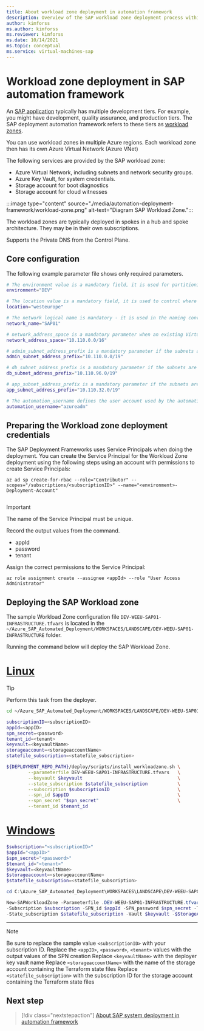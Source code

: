 ```yaml
---
title: About workload zone deployment in automation framework
description: Overview of the SAP workload zone deployment process within the SAP deployment automation framework on Azure.
author: kimforss
ms.author: kimforss
ms.reviewer: kimforss
ms.date: 10/14/2021
ms.topic: conceptual
ms.service: virtual-machines-sap
---
```


# Workload zone deployment in SAP automation framework

An [SAP application](automation-deployment-framework.md#sap-concepts) typically has multiple development tiers. For example, you might have development, quality assurance, and production tiers. The SAP deployment automation framework refers to these tiers as [workload zones](automation-deployment-framework.md#deployment-components).

You can use workload zones in multiple Azure regions. Each workload zone then has its own Azure Virtual Network (Azure VNet)

The following services are provided by the SAP workload zone:

- Azure Virtual Network, including subnets and network security groups.
- Azure Key Vault, for system credentials.
- Storage account for boot diagnostics
- Storage account for cloud witnesses

:::image type="content" source="./media/automation-deployment-framework/workload-zone.png" alt-text="Diagram SAP Workload Zone.":::

The workload zones are typically deployed in spokes in a hub and spoke architecture. They may be in their own subscriptions.

Supports the Private DNS from the Control Plane.


## Core configuration

The following example parameter file shows only required parameters.

```bash
# The environment value is a mandatory field, it is used for partitioning the environments, for example (PROD and NP)
environment="DEV"

# The location value is a mandatory field, it is used to control where the resources are deployed
location="westeurope"

# The network logical name is mandatory - it is used in the naming convention and should map to the workload virtual network logical name 
network_name="SAP01"

# network_address_space is a mandatory parameter when an existing Virtual network is not used
network_address_space="10.110.0.0/16"

# admin_subnet_address_prefix is a mandatory parameter if the subnets are not defined in the workload or if existing subnets are not used
admin_subnet_address_prefix="10.110.0.0/19"

# db_subnet_address_prefix is a mandatory parameter if the subnets are not defined in the workload or if existing subnets are not used
db_subnet_address_prefix="10.110.96.0/19"

# app_subnet_address_prefix is a mandatory parameter if the subnets are not defined in the workload or if existing subnets are not used
app_subnet_address_prefix="10.110.32.0/19"

# The automation_username defines the user account used by the automation
automation_username="azureadm"

```

## Preparing the Workload zone deployment credentials

The SAP Deployment Frameworks uses Service Principals when doing the deployment. You can create the Service Principal for the Workload Zone deployment using the following steps using an account with permissions to create Service Principals:


```azurecli-interactive
az ad sp create-for-rbac --role="Contributor" --scopes="/subscriptions/<subscriptionID>" --name="<environment>-Deployment-Account"
  
```

> [!IMPORTANT]
> The name of the Service Principal must be unique.
>
> Record the output values from the command.
   > - appId
   > - password
   > - tenant

Assign the correct permissions to the Service Principal: 

```azurecli-interactive
az role assignment create --assignee <appId> --role "User Access Administrator"
```

## Deploying the SAP Workload zone
   
The sample Workload Zone configuration file `DEV-WEEU-SAP01-INFRASTRUCTURE.tfvars` is located in the `~/Azure_SAP_Automated_Deployment/WORKSPACES/LANDSCAPE/DEV-WEEU-SAP01-INFRASTRUCTURE` folder.

Running the command below will deploy the SAP Workload Zone.

# [Linux](#tab/linux)

> [!TIP]
> Perform this task from the deployer.

```bash
cd ~/Azure_SAP_Automated_Deployment/WORKSPACES/LANDSCAPE/DEV-WEEU-SAP01-INFRASTRUCTURE

subscriptionID=<subscriptionID>
appId=<appID>
spn_secret=<password>
tenant_id=<tenant>
keyvault=<keyvaultName>
storageaccount=<storageaccountName>
statefile_subscription=<statefile_subscription>

${DEPLOYMENT_REPO_PATH}/deploy/scripts/install_workloadzone.sh \
        --parameterfile DEV-WEEU-SAP01-INFRASTRUCTURE.tfvars   \
        --keyvault $keyvault                                   \
        --state_subscription $statefile_subscription           \
        --subscription $subscriptionID                         \
        --spn_id $appID                                        \
        --spn_secret "$spn_secret"                             \
        --tenant_id $tenant_id
```
# [Windows](#tab/windows)

```powershell
$subscription="<subscriptionID>"
$appId="<appID>"
$spn_secret="<password>"
$tenant_id="<tenant>"
$keyvault=<keyvaultName>
$storageaccount=<storageaccountName>
$statefile_subscription=<statefile_subscription>

cd C:\Azure_SAP_Automated_Deployment\WORKSPACES\LANDSCAPE\DEV-WEEU-SAP01-INFRASTRUCTURE

New-SAPWorkloadZone -Parameterfile .DEV-WEEU-SAP01-INFRASTRUCTURE.tfvars 
-Subscription $subscription -SPN_id $appId -SPN_password $spn_secret -Tenant_id $tenant_id
-State_subscription $statefile_subscription -Vault $keyvault -$StorageAccountName $storageaccount
```

---

> [!NOTE]
> Be sure to replace the sample value `<subscriptionID>` with your subscription ID.
> Replace the `<appID>`, `<password>`, `<tenant>` values with the output values of the SPN creation
> Replace `<keyvaultName>` with the deployer key vault name
> Replace `<storageaccountName>` with the name of the storage account containing the Terraform state files
> Replace `<statefile_subscription>` with the subscription ID for the storage account containing the Terraform state files

## Next step

> [!div class="nextstepaction"]
> [About SAP system deployment in automation framework](automation-configure-system.md)
